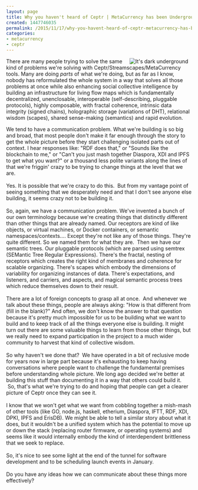 ```yaml
---
layout: page
title: Why you haven't heard of Ceptr | MetaCurrency has been Underground
created: 1447746035
permalink: /2015/11/17/why-you-havent-heard-of-ceptr-metacurrency-has-been-underground
categories:
- metacurrency
- ceptr
---
```


<img alt="It's dark underground" src="{{ site.urlimg }}images/underground_mikedeere.com.jpg" style="margin-left: 10px; margin-right: 10px; float: right;">There are many people trying to solve the same kind of problems we're solving with Ceptr/Streamscapes/MetaCurrency tools. Many are doing *parts* of what we're doing, but as far as I know, nobody has reformulated the whole system in a way that solves all those problems at once while also enhancing social collective intelligence by building an infrastructure for living flow maps which is fundamentally decentralized, unenclosable, interoperable (self-describing, pluggable protocols), highly composable, with fractal coherence, intrinsic data integrity (signed chains), holographic storage (variations of DHT), relational wisdom (scapes), shared sense-making (semantics) and rapid evolution.
<div>We tend to have a communication problem. What we're building is so big and broad, that most people don't make it far enough through the story to get the whole picture before they start challenging isolated parts out of context. I hear responses like: "RDF does that," or "Sounds like the blockchain to me," or "Can't you just mash together Diaspora, XDI and IPFS to get what you want?" or a thousand less polite variants along the lines of that we're friggin' crazy to be trying to change things at the level that we are.</div>
<!--break-->
<div>&nbsp;</div><div>Yes. It is possible that we're crazy to do this. &nbsp;But from my vantage point of seeing something that we desperately need and that I don't see anyone else building, it seems crazy not to be building it.</div><div>&nbsp;</div><div>So, again, we have a communication problem. We've invented a bunch of our own terminology because we're creating things that distinctly different than other things that are already named. Our receptors are kind of like objects, or virtual machines, or Docker containers, or semantic namespaces/contexts…. Except they're not like any of those things. They're quite different. So we named them for what they are. &nbsp;Then we have our semantic trees. Our pluggable protocols (which are parsed using semtrex (SEMantic Tree Regular Expressions). There's the fractal, nesting of receptors which creates the right kind of membranes and coherence for scalable organizing. There's scapes which embody the dimensions of variability for organizing instances of data. There's expectations, and listeners, and carriers, and aspects, and magical semantic process trees which reduce themselves down to their result.</div><div>&nbsp;</div><div>There are a lot of foreign concepts to grasp all at once. &nbsp;And whenever we talk about these things, people are always aking: "How is that different from (fill in the blank)?" And often, we don't know the answer to that question because it's pretty much impossible for us to be building what we want to build and to keep track of all the things everyone else is building. It might turn out there are some valuable things to learn from those other things, but we really need to expand participation in the project to a much wider community to harvest that kind of collective wisdom.</div><div>&nbsp;</div><div>So why haven't we done that? &nbsp;We have operated in a bit of reclusive mode for years now in large part because it's exhausting to keep having conversations where people want to challenge the fundamental premises before understanding whole picture. We long ago decided we're better at building this stuff than documenting it in a way that others could build it. &nbsp;So, that's what we're trying to do and hoping that people can get a clearer picture of Ceptr once they can see it.</div><div>&nbsp;</div><div>I know that we won't get what we want from cobbling together a mish-mash of other tools (like GO, node.js, haskell, etherium, Diaspora, IFTT, RDF, XDI, DPKI, IPFS and ErisDB). We might be able to tell a similar story about what it does, but it wouldn't be a unified system which has the potential to move up or down the stack (replacing router firmware, or operating systems) and seems like it would internally embody the kind of interdependent brittleness that we seek to replace.</div><div>&nbsp;</div><div>So, it's nice to see some light at the end of the tunnel for software development and to be scheduling launch events in January.</div><div>&nbsp;</div><div>Do you have any ideas how we can communicate about these things more effectively?</div><div>&nbsp;</div>
&nbsp;

